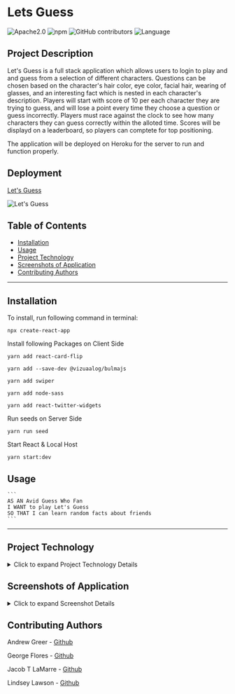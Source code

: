 # Lets Guess
![Apache2.0](https://img.shields.io/badge/license-Apache%202.0-pink.svg) ![npm](https://img.shields.io/npm/v/inquirer?style=plastic&color=ff69b4)  ![GitHub contributors](https://img.shields.io/github/contributors/lynseahoss/Lets-Guess?style=plastic&color=pink) ![Language](https://img.shields.io/github/languages/top/lynseahoss/Lets-Guess?color=ff69b4&style=plastic)

## Project Description

Let's Guess is a full stack application which allows users to login to play and and guess from a selection of different characters. Questions can be chosen based on the character's hair color, eye color, facial hair, wearing of glasses, and an interesting fact which is nested in each character's description. Players will start with score of 10 per each character they are trying to guess, and will lose a point every time they choose a question or guess incorrectly. Players must race against the clock to see how many characters they can guess correctly within the alloted time. Scores will be displayd on a leaderboard, so players can comptete for top positioning.

The application will be deployed on Heroku for the server to run and function properly.   


## Deployment

[Let's Guess](https://letsguess.herokuapp.com/)



![Let's Guess](https://media.giphy.com/media/lr7Vf26ewmT76gKwu7/giphy.gif)


## Table of Contents
  * [Installation](#installation)
  * [Usage](#usage)
  * [Project Technology](#project-technology)
  * [Screenshots of Application](#screenshots-of-application)
  * [Contributing Authors](#contributing-authors)

----
## Installation
To install, run following command in terminal:
  
```
npx create-react-app
```
Install following Packages on Client Side

```
yarn add react-card-flip

yarn add --save-dev @vizuaalog/bulmajs

yarn add swiper

yarn add node-sass

yarn add react-twitter-widgets
```

Run seeds on Server Side

```
yarn run seed
```

Start React & Local Host

```
yarn start:dev
```

  ## Usage

    ```
    AS AN Avid Guess Who Fan
    I WANT to play Let's Guess 
    SO THAT I can learn random facts about friends
    ```


----

## Project Technology
<details>
    <summary markdown="span">Click to expand Project Technology Details</summary>

Languages
- HTML
- CSS
- Javascript


Libraries
- [React](jhttps://reactjs.org/)
- [Node.js](nodejs.org)
- [Redux.js](https://redux.js.org/)
- [ReactCardFlip](https://www.npmjs.com/package/react-card-flip)
- [Swiper](https://swiperjs.com/)
- [BulmaJS](https://bulmajs.tomerbe.co.uk/)
- [Node-Sass](https://www.npmjs.com/package/node-sass)
- [React-Twitter-Widgets](https://www.npmjs.com/package/react-twitter-widgets)
- [React-Facebook-Share-Link](https://www.npmjs.com/package/react-facebook-share-link)

Yarn Packages
- [Yarn](https://classic.yarnpkg.com/en/)

CSS Framework
- [Bulma](https://bulma.io/)

Cloud Server
- [Heroku](heroku.com/)

</details>


## Screenshots of Application
<details>
    <summary markdown="span">Click to expand Screenshot Details</summary>
 
![Let's Guess](./assets/images/LetsGuess.png)
*Screen Shot of Let's Guess*

</details>



## Contributing Authors
 Andrew Greer - [Github](https://github.com/andrewpaulgreer)

George Flores - [Github](https://github.com/lu-gflores)

Jacob T LaMarre - [Github](https://github.com/JTLaMarre)

Lindsey Lawson - [Github](https://github.com/lynseahoss)


